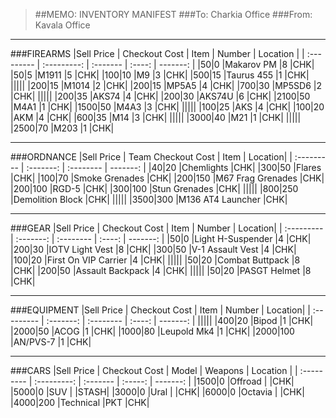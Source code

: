 > ##MEMO: INVENTORY MANIFEST
> ###To: Charkia Office
> ###From: Kavala Office

----------
###FIREARMS
|Sell Price | Checkout Cost | Item    	 | Number | Location |
| :--------- | :---------: | :------- | :----: | -------: |
|$50    |$0  |Makarov PM	|8	|CHK|
|$50    |$5  |M1911		|5	|CHK|
|$100   |$10  |M9		    |3	|CHK|
|$500   |$15  |Taurus 455 |1  |CHK|
|||||
|$200   |$15  |M1014		|2	|CHK|
|$200   |$15  |MP5A5 		|4	|CHK|
|$700   |$30  |MP5SD6 	|2	|CHK|
|||||
|$200   |$35  |AKS74		|4	|CHK|
|$200   |$30  |AKS74U		|6	|CHK|
|$2100   |$50  |M4A1		|1	|CHK|
|$1500   |$50  |M4A3 		|3	|CHK|
|||||
|$100   |$25  |AKS		|4	|CHK|
|$100   |$20  |AKM		|4	|CHK|
|$600   |$35  |M14		|3	|CHK|
|||||
|$3000  |$40  |M21 		|1	|CHK|
|||||
|$2500  |$70  |M203   |1  |CHK|

***

###ORDNANCE
|Sell Price | Team Checkout Cost | Item	| Location|
| :--------- | :-------: | :-------- | -------: |
|$40   |$20  |Chemlights	    |CHK|
|$300   |$50 |Flares         |CHK|
|$100   |$70  |Smoke Grenades   |CHK|
|$200   |$150  |M67 Frag Grenades   |CHK|
|$200  |$100  |RGD-5   |CHK|
|$300  |$100  |Stun Grenades   |CHK|
|||||
|$800  |$250  |Demolition Block   |CHK|
|||||
|$3500  |$300  |M136 AT4 Launcher   |CHK|

***

###GEAR
|Sell Price | Checkout Cost | Item	| Number | Location|
| :--------- | :-------: | :-------- | :----: | -------: |
|$50    |$0  |Light H-Suspender	|4	|CHK|
|$200   |$30  |IOTV Light Vest	|8	|CHK|
|$300   |$50  |V-1 Assault Vest	|4	|CHK|
|$100   |$20  |First On VIP Carrier 	|4	|CHK|
|||||
|$50    |$20  |Combat Buttpack	|8	|CHK|
|$200   |$50  |Assault Backpack		|4	|CHK|
|||||
|$50   |$20  |PASGT Helmet		|8	|CHK|

***

###EQUIPMENT
|Sell Price | Checkout Cost | Item	| Number | Location|
| :--------- | :-------: | :-------- | :----: | -------: |
|||||
|$400     |$20  |Bipod    |1  |CHK|
|$2000    |$50  |ACOG     |1  |CHK|
|$1000    |$80  |Leupold Mk4  |1  |CHK|
|$2000   |$100  |AN/PVS-7      |1	|CHK|

***

###CARS
|Sell Price | Checkout Cost  | Model   | Weapons 	 | Location |
| :--------- | :---------: | :------- | :-----: | -------: |
|$1500  |$0     |Offroad	|   	|CHK|
|$5000  |$0     |SUV		  |     |STASH|
|$3000  |$0     |Ural     |     |CHK|
|$6000  |$0     |Octavia      |     |CHK|
|$4000  |$200   |Technical    |PKT  |CHK|
